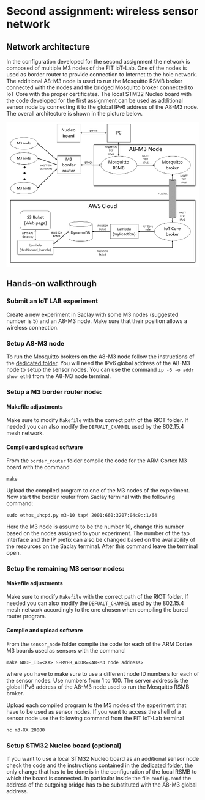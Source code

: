 # Second assignment: wireless sensor network

## Network architecture

In the configuration developed for the second assignment the network is composed of multiple M3 nodes of the FIT IoT-Lab. One of the nodes is used as border router to provide connection to Internet to the hole network. The additional A8-M3 node is used to run the Mosquitto RSMB broker connected with the nodes and the bridged Mosquitto broker connected to IoT Core with the proper certificates. The local STM32 Nucleo board with the code developed for the first assignment can be used as additional sensor node by connecting it to the global IPv6 address of the A8-M3 node. The overall architecture is shown in the picture below.

<img src=./../src/network2.png width="800">

## Hands-on walkthrough

### Submit an IoT LAB experiment

Create a new experiment in Saclay with some M3 nodes (suggested number is 5) and an A8-M3 node. Make sure that their position allows a wireless connection.

### Setup A8-M3 node

To run the Mosquitto brokers on the A8-M3 node follow the instructions of the [dedicated folder](../mosquitto). You will need the IPv6 global address of the A8-M3 node to setup the sensor nodes. You can use the command `ip -6 -o addr show eth0` from the A8-M3 node terminal.

### Setup a M3 border router node:
#### Makefile adjustments

Make sure to modify `Makefile` with the correct path of the RIOT folder. If needed you can also modify the `DEFUALT_CHANNEL` used by the 802.15.4 mesh network.

#### Compile and upload software

From the `border_router` folder compile the code for the ARM Cortex M3 board with the command

    make

Upload the compiled program to one of the M3 nodes of the experiment. Now start the border router from Saclay terminal with the following command:

    sudo ethos_uhcpd.py m3-10 tap4 2001:660:3207:04c9::1/64

Here the M3 node is assume to be the number 10, change this number based on the nodes assigned to your experiment. The number of the tap interface and the IP prefix can also be changed based on the availability of the resources on the Saclay terminal. After this command leave the terminal open.

### Setup the remaining M3 sensor nodes:
#### Makefile adjustments

Make sure to modify `Makefile` with the correct path of the RIOT folder. If needed you can also modify the `DEFUALT_CHANNEL` used by the 802.15.4 mesh network accordingly to the one chosen when compiling the bored router program.

#### Compile and upload software

From the `sensor_node` folder compile the code for each of the ARM Cortex M3 boards used as sensors with the command

    make NODE_ID=<XX> SERVER_ADDR=<A8-M3 node address>

where you have to make sure to use a different node ID numbers for each of the sensor nodes. Use numbers from 1 to 100. The server address is the global IPv6 address of the A8-M3 node used to run the Mosquitto RSMB broker.

Upload each compiled program to the M3 nodes of the experiment that have to be used as sensor nodes. If you want to access the shell of a sensor node use the following command from the FIT IoT-Lab terminal

    nc m3-XX 20000

### Setup STM32 Nucleo board (optional)

If you want to use a local STM32 Nucleo board as an additional sensor node check the code and the instructions contained in the [dedicated folder](./../stm32_f401re), the only change that has to be done is in the configuration of the local RSMB to which the board is connected. In particular inside the file `config.conf` the address of the outgoing bridge has to be substituted with the A8-M3 global address.